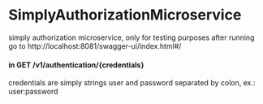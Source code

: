 # SimplyAuthorizationMicroservice

simply authorization microservice, only for testing purposes
after running go to http://localhost:8081/swagger-ui/index.html#/

#### in GET /v1/authentication/{credentials}
credentials are simply strings user and password separated by colon, ex.: user:password
